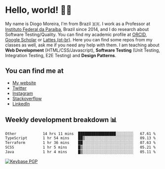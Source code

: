 # Hello, world! 👋🏻

My name is Diogo Moreira, I'm from Brazil 🇧🇷. I work as a Professor at [Instituto Federal da Paraíba](https://ifpb.edu.br), Brazil since 2014, and I do research about Software Testing/Quality. You can find my academic profile at [ORCID](https://orcid.org/0000-0003-1803-6565), [Google Scholar](https://scholar.google.com.br/citations?hl=pt-BR&user=DlSdlvEAAAAJ) or [Lattes (pt-br)](http://buscatextual.cnpq.br/buscatextual/visualizacv.do?id=K4384159A1). Here you can find some repos from my classes as well, ask me if you need any help with them. I am teaching about **Web Development** (HTML/CSS/Javascript), **Software Testing** (Unit Testing, Integration Testing, E2E Testing) and **Design Patterns**.

## You can find me at
- [My website](https://diogodmoreira.com)
- [Twitter](https://twitter.com/diogodmoreira)
- [Instagram](https://instagram.com/diogo.dmoreira)
- [Stackoverflow](https://stackoverflow.com/users/1541533/diogo-moreira)
- [LinkedIn](https://linkedin.com/in/diogodmoreira)

## Weekly development breakdown 📊

<!--START_SECTION:waka-->

```txt
Other            14 hrs 11 mins  █████████████████░░░░░░░░   67.61 %
TypeScript       1 hr 54 mins    ██▒░░░░░░░░░░░░░░░░░░░░░░   09.13 %
Terraform        1 hr 36 mins    ██░░░░░░░░░░░░░░░░░░░░░░░   07.63 %
SCSS             1 hr 5 mins     █▒░░░░░░░░░░░░░░░░░░░░░░░   05.21 %
Java             1 hr 4 mins     █▒░░░░░░░░░░░░░░░░░░░░░░░   05.11 %
```

<!--END_SECTION:waka-->

[![Keybase PGP](https://img.shields.io/keybase/pgp/diogomoreira?style=flat-square)](https://keybase.io/diogomoreira)
